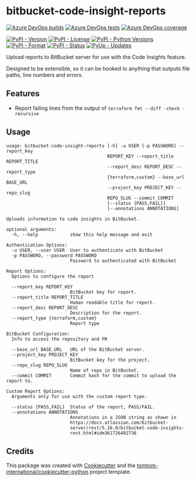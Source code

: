 # bitbucket-code-insight-reports

[![Azure DevOps builds](https://img.shields.io/azure-devops/build/tomtomweb/GitHub-TomTom-International/5/master.svg)](https://dev.azure.com/tomtomweb/GitHub-TomTom-International/_build/latest?definitionId=5&branchName=master)
[![Azure DevOps tests](https://img.shields.io/azure-devops/tests/tomtomweb/GitHub-TomTom-International/5/master.svg)](https://dev.azure.com/tomtomweb/GitHub-TomTom-International/_build/latest?definitionId=5&branchName=master)
[![Azure DevOps coverage](https://img.shields.io/azure-devops/coverage/tomtomweb/GitHub-TomTom-International/5/master.svg)](https://dev.azure.com/tomtomweb/GitHub-TomTom-International/_build/latest?definitionId=5&branchName=master)

[![PyPI - Version](https://img.shields.io/pypi/v/bitbucket-code-insight-reports.svg)](https://pypi.org/project/bitbucket-code-insight-reports/)
[![PyPI - License](https://img.shields.io/pypi/l/bitbucket-code-insight-reports.svg)](https://pypi.org/project/bitbucket-code-insight-reports/)
[![PyPI - Python Versions](https://img.shields.io/pypi/pyversions/bitbucket-code-insight-reports.svg)](https://pypi.org/project/bitbucket-code-insight-reports/)
[![PyPI - Format](https://img.shields.io/pypi/format/bitbucket-code-insight-reports.svg)](https://pypi.org/project/bitbucket-code-insight-reports/)
[![PyPI - Status](https://img.shields.io/pypi/status/bitbucket-code-insight-reports.svg)](https://pypi.org/project/bitbucket-code-insight-reports/)
[![PyUp - Updates](https://pyup.io/repos/github/tomtom-international/bitbucket-code-insight-reports/shield.svg)](https://pyup.io/repos/github/tomtom-international/bitbucket-code-insight-reports/)


Upload reports to BitBucket server for use with the Code Insights feature.

Designed to be extensible, so it can be hooked to anything that outputs file paths, line numbers and errors.

## Features

* Report failing lines from the output of `terraform fmt --diff -check -recursive`

## Usage

```
usage: bitbucket-code-insight-reports [-h] -u USER [-p PASSWORD] --report_key
                                      REPORT_KEY --report_title REPORT_TITLE
                                      --report_desc REPORT_DESC --report_type
                                      {terraform,custom} --base_url BASE_URL
                                      --project_key PROJECT_KEY --repo_slug
                                      REPO_SLUG --commit COMMIT
                                      [--status {PASS,FAIL}]
                                      [--annotations ANNOTATIONS]

Uploads information to code insights in BitBucket.

optional arguments:
  -h, --help            show this help message and exit

Authentication Options:
  -u USER, --user USER  User to authenticate with BitBucket
  -p PASSWORD, --password PASSWORD
                        Password to authenticated with BitBucket

Report Options:
  Options to configure the report

  --report_key REPORT_KEY
                        BitBucket key for report.
  --report_title REPORT_TITLE
                        Human readable title for report.
  --report_desc REPORT_DESC
                        Description for the report.
  --report_type {terraform,custom}
                        Report type

BitBucket Configuration:
  Info to access the repository and PR

  --base_url BASE_URL   URL of the BitBucket server.
  --project_key PROJECT_KEY
                        BitBucket key for the project.
  --repo_slug REPO_SLUG
                        Name of repo in BitBucket.
  --commit COMMIT       Commit hash for the commit to upload the report to.

Custom Report Options:
  Arguments only for use with the custom report type.

  --status {PASS,FAIL}  Status of the report, PASS/FAIL.
  --annotations ANNOTATIONS
                        Annotations in a JSON string as shown in
                        https://docs.atlassian.com/bitbucket-
                        server/rest/5.16.0/bitbucket-code-insights-
                        rest.html#idm361726402736
```


## Credits

This package was created with [Cookiecutter](https://github.com/audreyr/cookiecutter) and the [tomtom-international/cookiecutter-python](https://github.com/tomtom-international/cookiecutter-python) project template.
